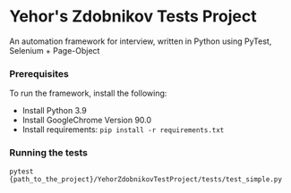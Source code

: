 # Yehor's Zdobnikov Tests Project 
An automation framework for interview, written in Python using PyTest, Selenium + Page-Object
### Prerequisites
To run the framework, install the following:
- Install Python 3.9
- Install GoogleChrome Version 90.0
- Install requirements: `pip install -r requirements.txt`

### Running the tests
```
pytest {path_to_the_project}/YehorZdobnikovTestProject/tests/test_simple.py
```